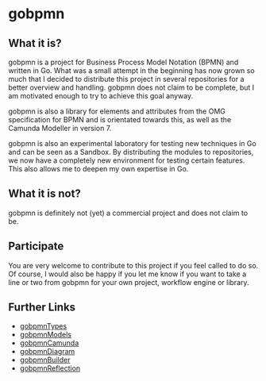 # gobpmn

## What it is?

gobpmn is a project for Business Process Model Notation (BPMN) and written in Go. What was a small attempt in the beginning has now grown so much that I decided to distribute this project in several repositories for a better overview and handling. gobpmn does not claim to be complete, but I am motivated enough to try to achieve this goal anyway.

gobpmn is also a library for elements and attributes from the OMG specification for BPMN and is orientated towards this, as well as the Camunda Modeller in version 7.

gobpmn is also an experimental laboratory for testing new techniques in Go and can be seen as a Sandbox. By distributing the modules to repositories, we now have a completely new environment for testing certain features. This also allows me to deepen my own expertise in Go.

## What it is not?

gobpmn is definitely not (yet) a commercial project and does not claim to be.

## Participate

You are very welcome to contribute to this project if you feel called to do so. Of course, I would also be happy if you let me know if you want to take a line or two from gobpmn for your own project, workflow engine or library.

## Further Links

+ [gobpmnTypes](https://github.com/deemount/gobpmnTypes)
+ [gobpmnModels](https://github.com/deemount/gobpmnModels)
+ [gobpmnCamunda](https://github.com/deemount/gobpmnCamunda)
+ [gobpmnDiagram](https://github.com/deemount/gobpmnDiagram)
+ [gobpmnBuilder](https://github.com/deemount/gobpmnBuilder)
+ [gobpmnReflection](https://github.com/deemount/gobpmnReflection)
